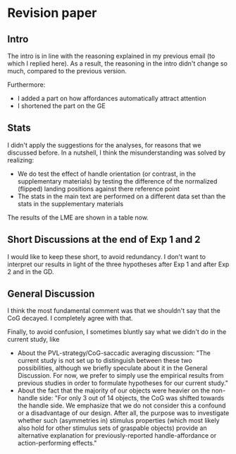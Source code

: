 # Revision paper

## Intro

The intro is in line with the reasoning explained in my previous email (to which I replied here). As a result, the reasoning in the intro didn't change so much, compared to the previous version. 

Furthermore:

- I added a part on how affordances automatically attract attention
- I shortened the part on the GE


## Stats

I didn't apply the suggestions for the analyses, for reasons that we discussed before. In a nutshell, I think the misunderstanding was solved by realizing:
	
- We do test the effect of handle orientation (or contrast, in the supplementary materials) by testing the difference of the normalized (flipped) landing positions against there reference point 
- The stats in the main text are performed on a different data set than the stats in the supplementary materials

The results of the LME are shown in a table now.

## Short Discussions at the end of Exp 1 and 2

I would like to keep these short, to avoid redundancy. I don't want to interpret our results in light of the three hypotheses after Exp 1 and after Exp 2 and in the GD.

## General Discussion

I think the most fundamental comment was that we shouldn't say that the CoG decayed. I completely agree with that.

Finally, to avoid confusion, I sometimes bluntly say what we didn't do in the current study, like

- About the PVL-strategy/CoG-saccadic averaging discussion: "The current study is not set up to distinguish between these two possibilities, although we briefly speculate about it in the General Discussion. For now, we prefer to simply use the empirical results from previous studies in order to formulate hypotheses for our current study."
- About the fact that the majority of our objects were heavier on the non-handle side: "For only 3 out of 14 objects, the CoG was shifted towards the handle side. We emphasize that we do not consider this a confound or a disadvantage of our design. After all, the purpose was to investigate whether such (asymmetries in) stimulus properties (which most likely also hold for other stimulus sets of graspable objects) provide an alternative explanation for previously-reported handle-affordance or action-performing effects."	
	
	
	
	
